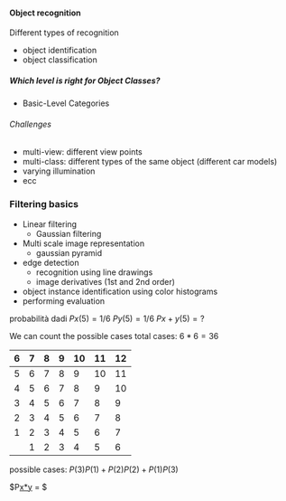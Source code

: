 #### Object recognition
Different types of recognition
- object identification
- object classification

##### Which level is right for Object Classes?
- Basic-Level Categories

###### Challenges
- multi-view: different view points
- multi-class: different types of the same object (different car models)
- varying illumination
- ecc

### Filtering basics
- Linear filtering
	- Gaussian filtering
- Multi scale image representation
	- gaussian pyramid
- edge detection
	- recognition using line drawings
	- image derivatives (1st and 2nd order)
- object instance identification using color histograms
- performing evaluation

probabilità dadi
$Px(5) = 1/6$
$Py(5) = 1/6$
$Px+y(5) = ?$

We can count the possible cases
total cases: $6*6=36$


| 6   | 7   | 8   | 9   | 10  | 11  | 12  |
| --- | --- | --- | --- | --- | --- | --- |
| 5   | 6   | 7   | 8   | 9   | 10  | 11  |
| 4   | 5   | 6   | 7   | 8   | 9   | 10  |
| 3   | 4   | 5   | 6   | 7   | 8   | 9   |
| 2   | 3   | 4   | 5   | 6   | 7   | 8   |
| 1   | 2   | 3   | 4   | 5   | 6   | 7   |
|     | 1   | 2   | 3   | 4   | 5   | 6   |

possible cases: $P(3)P(1)+P(2)P(2)+P(1)P(3)$


$P[x*y](S) = $